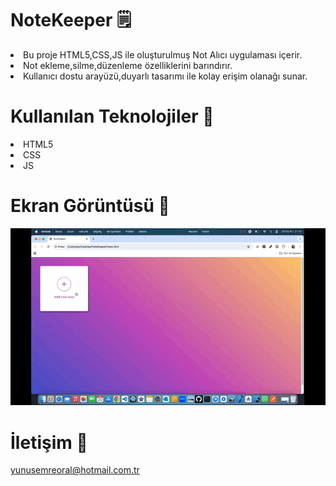 # NoteKeeper 🗒️

<li>Bu proje HTML5,CSS,JS ile oluşturulmuş Not Alıcı uygulaması içerir.</li>
<li>Not ekleme,silme,düzenleme özelliklerini barındırır.</li>
<li>Kullanıcı dostu arayüzü,duyarlı tasarımı ile kolay erişim olanağı sunar.</li>

# Kullanılan Teknolojiler 🎨

<li>HTML5</li>
<li>CSS</li>
<li>JS</li>

# Ekran Görüntüsü 🎥
<img src="notekeeper.gif" width="auto">      

# İletişim 📩
yunusemreoral@hotmail.com.tr
